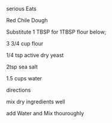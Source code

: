 serious Eats

Red Chile Dough

Substitute 1 TBSP for 1TBSP flour below;

3 3/4 cup flour

1/4 tsp active dry yeast

2tsp sea salt

1.5 cups water

directions

mix dry ingredients well

add Water and Mix thouroughly

